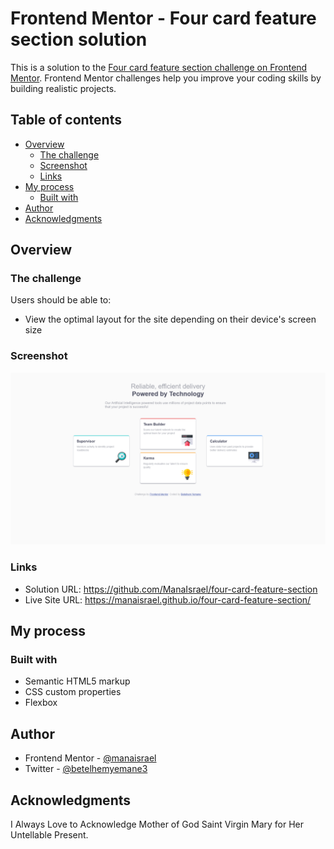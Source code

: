 # Frontend Mentor - Four card feature section solution

This is a solution to the [Four card feature section challenge on Frontend Mentor](https://www.frontendmentor.io/challenges/four-card-feature-section-weK1eFYK). Frontend Mentor challenges help you improve your coding skills by building realistic projects. 

## Table of contents

- [Overview](#overview)
  - [The challenge](#the-challenge)
  - [Screenshot](#screenshot)
  - [Links](#links)
- [My process](#my-process)
  - [Built with](#built-with)
- [Author](#author)
- [Acknowledgments](#acknowledgments)

## Overview

### The challenge

Users should be able to:

- View the optimal layout for the site depending on their device's screen size

### Screenshot

![](screenshot.png)

### Links

- Solution URL: https://github.com/ManaIsrael/four-card-feature-section
- Live Site URL: https://manaisrael.github.io/four-card-feature-section/

## My process

### Built with

- Semantic HTML5 markup
- CSS custom properties
- Flexbox

## Author

- Frontend Mentor - [@manaisrael](https://www.frontendmentor.io/profile/manaisrael)
- Twitter - [@betelhemyemane3](https://www.twitter.com/betelhemyemane3)

## Acknowledgments

I Always Love to Acknowledge Mother of God Saint Virgin Mary for Her Untellable Present.
